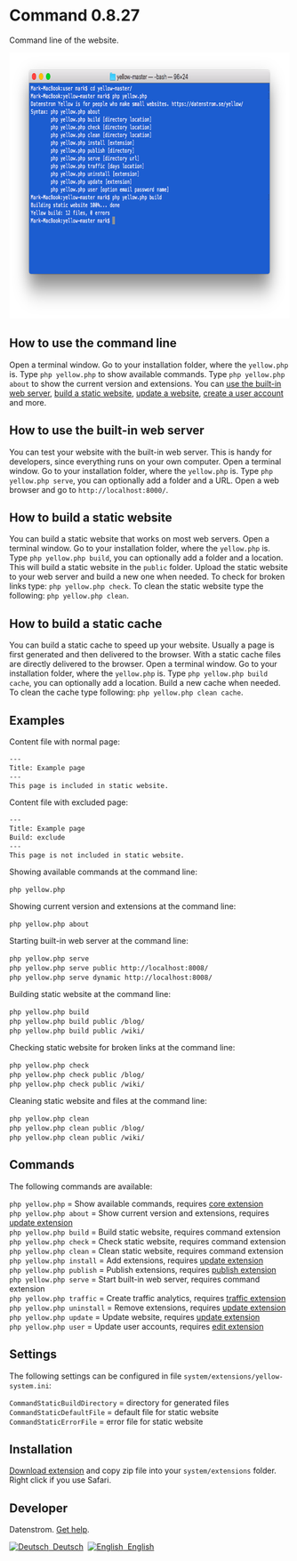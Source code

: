 Command 0.8.27
==============
Command line of the website.

<p align="center"><img src="command-screenshot.png?raw=true" width="794" height="478" alt="Screenshot"></p>

## How to use the command line

Open a terminal window. Go to your installation folder, where the `yellow.php` is. Type `php yellow.php` to show available commands. Type `php yellow.php about` to show the current version and extensions. You can [use the built-in web server](#how-to-use-the-built-in-web-server), [build a static website](#how-to-build-a-static-website), [update a website](https://github.com/datenstrom/yellow-extensions/tree/master/source/update#how-to-update-a-website), [create a user account](https://github.com/datenstrom/yellow-extensions/tree/master/source/edit#how-to-create-a-user-account) and more.

## How to use the built-in web server

You can test your website with the built-in web server. This is handy for developers, since everything runs on your own computer. Open a terminal window. Go to your installation folder, where the `yellow.php` is. Type `php yellow.php serve`, you can optionally add a folder and a URL. Open a web browser and go to `http://localhost:8000/`.

## How to build a static website

You can build a static website that works on most web servers. Open a terminal window. Go to your installation folder, where the `yellow.php` is. Type `php yellow.php build`, you can optionally add a folder and a location. This will build a static website in the `public` folder. Upload the static website to your web server and build a new one when needed. To check for broken links type: `php yellow.php check`. To clean the static website type the following: `php yellow.php clean`.

## How to build a static cache

You can build a static cache to speed up your website. Usually a page is first generated and then delivered to the browser. With a static cache files are directly delivered to the browser. Open a terminal window. Go to your installation folder, where the `yellow.php` is. Type `php yellow.php build cache`, you can optionally add a location. Build a new cache when needed. To clean the cache type following: `php yellow.php clean cache`.

## Examples

Content file with normal page:

    ---
    Title: Example page
    ---
    This page is included in static website.

Content file with excluded page:

    ---
    Title: Example page
    Build: exclude
    ---
    This page is not included in static website.

Showing available commands at the command line:

`php yellow.php`

Showing current version and extensions at the command line:
 
`php yellow.php about`

Starting built-in web server at the command line:

`php yellow.php serve`  
`php yellow.php serve public http://localhost:8008/`  
`php yellow.php serve dynamic http://localhost:8008/`  

Building static website at the command line:

`php yellow.php build`  
`php yellow.php build public /blog/`  
`php yellow.php build public /wiki/`  

Checking static website for broken links at the command line:

`php yellow.php check`  
`php yellow.php check public /blog/`  
`php yellow.php check public /wiki/`  

Cleaning static website and files at the command line:

`php yellow.php clean`  
`php yellow.php clean public /blog/`  
`php yellow.php clean public /wiki/`  

## Commands

The following commands are available:

`php yellow.php` = Show available commands, requires [core extension](https://github.com/datenstrom/yellow-extensions/tree/master/source/core)  
`php yellow.php about` = Show current version and extensions, requires [update extension](https://github.com/datenstrom/yellow-extensions/tree/master/source/update)  
`php yellow.php build` = Build static website, requires command extension  
`php yellow.php check` = Check static website, requires command extension  
`php yellow.php clean` = Clean static website, requires command extension  
`php yellow.php install` = Add extensions, requires [update extension](https://github.com/datenstrom/yellow-extensions/tree/master/source/update)  
`php yellow.php publish` = Publish extensions, requires [publish extension](https://github.com/datenstrom/yellow-extensions/tree/master/source/publish)  
`php yellow.php serve` = Start built-in web server, requires command extension  
`php yellow.php traffic` = Create traffic analytics, requires [traffic extension](https://github.com/datenstrom/yellow-extensions/tree/master/source/traffic)  
`php yellow.php uninstall` = Remove extensions, requires [update extension](https://github.com/datenstrom/yellow-extensions/tree/master/source/update)  
`php yellow.php update` = Update website, requires [update extension](https://github.com/datenstrom/yellow-extensions/tree/master/source/update)  
`php yellow.php user` = Update user accounts, requires [edit extension](https://github.com/datenstrom/yellow-extensions/tree/master/source/edit)  

## Settings

The following settings can be configured in file `system/extensions/yellow-system.ini`:

`CommandStaticBuildDirectory` = directory for generated files  
`CommandStaticDefaultFile` = default file for static website  
`CommandStaticErrorFile` = error file for static website  

## Installation

[Download extension](https://github.com/datenstrom/yellow-extensions/raw/master/zip/command.zip) and copy zip file into your `system/extensions` folder. Right click if you use Safari.

## Developer

Datenstrom. [Get help](https://datenstrom.se/yellow/help/).

<p>
<a href="README-de.md"><img src="https://raw.githubusercontent.com/datenstrom/yellow-extensions/master/source/help/language-de.png" width="15" height="15" alt="Deutsch">&nbsp; Deutsch</a>&nbsp;
<a href="README.md"><img src="https://raw.githubusercontent.com/datenstrom/yellow-extensions/master/source/help/language-en.png" width="15" height="15" alt="English">&nbsp; English</a>&nbsp;
</p>
